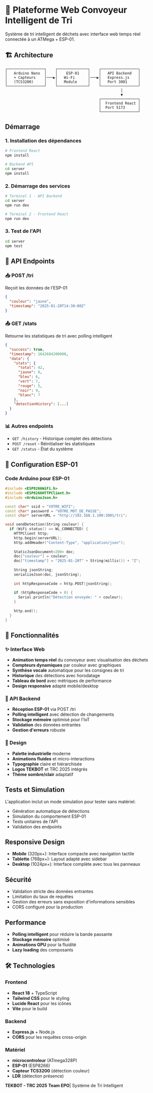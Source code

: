 # 🤖 Plateforme Web Convoyeur Intelligent de Tri

Système de tri intelligent de déchets avec interface web temps réel connectée à un ATMega + ESP-01.

## 🏗️ Architecture

```
┌─────────────────┐    ┌──────────────┐    ┌─────────────────┐
│   Arduino Nano  │    │    ESP-01    │    │   API Backend   │
│   + Capteurs    │───▶│   Wi-Fi      │───▶│   Express.js    │
│   (TCS3200)     │    │   Module     │    │   Port 3001     │
└─────────────────┘    └──────────────┘    └─────────────────┘
                                                     │
                                                     ▼
                                           ┌─────────────────┐
                                           │  Frontend React │
                                           │  Port 5173      │
                                           └─────────────────┘
```

##  Démarrage 

### 1. Installation des dépendances

```bash
# Frontend React
npm install

# Backend API
cd server
npm install
```

### 2. Démarrage des services

```bash
# Terminal 1 - API Backend
cd server
npm run dev

# Terminal 2 - Frontend React
npm run dev
```

### 3. Test de l'API

```bash
cd server
npm test
```

## 📡 API Endpoints

### 📥 POST /tri
Reçoit les données de l'ESP-01
```json
{
  "couleur": "jaune",
  "timestamp": "2025-01-20T14:30:00Z"
}
```

### 📤 GET /stats
Retourne les statistiques de tri avec polling intelligent
```json
{
  "success": true,
  "timestamp": 1642684200000,
  "data": {
    "stats": {
      "total": 42,
      "jaune": 8,
      "bleu": 6,
      "vert": 7,
      "rouge": 5,
      "noir": 9,
      "blanc": 7
    },
    "detectionHistory": [...]
  }
}
```

### 📊 Autres endpoints
- `GET /history` - Historique complet des détections
- `POST /reset` - Réinitialiser les statistiques
- `GET /status` - État du système

## 🔧 Configuration ESP-01

### Code Arduino pour ESP-01
```cpp
#include <ESP8266WiFi.h>
#include <ESP8266HTTPClient.h>
#include <ArduinoJson.h>

const char* ssid = "VOTRE_WIFI";
const char* password = "VOTRE_MOT_DE_PASSE";
const char* serverURL = "http://192.168.1.100:3001/tri";

void sendDetection(String couleur) {
  if (WiFi.status() == WL_CONNECTED) {
    HTTPClient http;
    http.begin(serverURL);
    http.addHeader("Content-Type", "application/json");
    
    StaticJsonDocument<200> doc;
    doc["couleur"] = couleur;
    doc["timestamp"] = "2025-01-20T" + String(millis()) + "Z";
    
    String jsonString;
    serializeJson(doc, jsonString);
    
    int httpResponseCode = http.POST(jsonString);
    
    if (httpResponseCode > 0) {
      Serial.println("Détection envoyée: " + couleur);
    }
    
    http.end();
  }
}
```

## 🎯 Fonctionnalités

### ✨ Interface Web
- **Animation temps réel** du convoyeur avec visualisation des déchets
- **Compteurs dynamiques** par couleur avec graphiques
- **Synthèse vocale** automatique pour les consignes de tri
- **Historique** des détections avec horodatage
- **Tableau de bord** avec métriques de performance
- **Design responsive** adapté mobile/desktop

### 🔄 API Backend
- **Réception ESP-01** via POST /tri
- **Polling intelligent** avec détection de changements
- **Stockage mémoire** optimisé pour l'IoT
- **Validation** des données entrantes
- **Gestion d'erreurs** robuste

### 🎨 Design
- **Palette industrielle** moderne
- **Animations fluides** et micro-interactions
- **Typographie** claire et hiérarchisée
- **Logos TEKBOT** et TRC 2025 intégrés
- **Thème sombre/clair** adaptatif

##  Tests et Simulation

L'application inclut un mode simulation pour tester sans matériel:
- Génération automatique de détections
- Simulation du comportement ESP-01
- Tests unitaires de l'API
- Validation des endpoints

##  Responsive Design

- **Mobile** (320px+): Interface compacte avec navigation tactile
- **Tablette** (768px+): Layout adapté avec sidebar
- **Desktop** (1024px+): Interface complète avec tous les panneaux

## Sécurité

- Validation stricte des données entrantes
- Limitation du taux de requêtes
- Gestion des erreurs sans exposition d'informations sensibles
- CORS configuré pour la production

##  Performance

- **Polling intelligent** pour réduire la bande passante
- **Stockage mémoire** optimisé
- **Animations GPU** pour la fluidité
- **Lazy loading** des composants

## 🛠️ Technologies

### Frontend
- **React 18** + TypeScript
- **Tailwind CSS** pour le styling
- **Lucide React** pour les icônes
- **Vite** pour le build

### Backend
- **Express.js** + Node.js
- **CORS** pour les requêtes cross-origin

### Matériel
- **microcontroleur** (ATmega328P)
- **ESP-01** (ESP8266)
- **Capteur TCS3200** (détection couleur)
- **LDR** (détection présence)



**TEKBOT - TRC 2025**   **Team EPO**| Système de Tri Intelligent